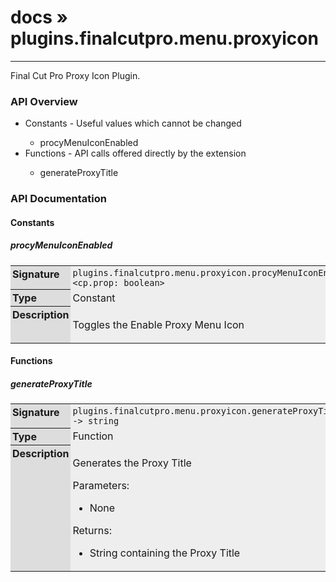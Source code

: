 # [docs](index.md) » plugins.finalcutpro.menu.proxyicon
---

Final Cut Pro Proxy Icon Plugin.

<style type="text/css">
	a { text-decoration: none; }
	a:hover { text-decoration: underline; }
	th { background-color: #DDDDDD; vertical-align: top; padding: 3px; }
	td { width: 100%; background-color: #EEEEEE; vertical-align: top; padding: 3px; }
	table { width: 100% ; border: 1px solid #0; text-align: left; }
	section > table table td { width: 0; }
</style>
<link rel="stylesheet" href="../../css/docs.css" type="text/css" media="screen" />
<h3>API Overview</h3>
<ul>
<li>Constants - Useful values which cannot be changed</li>
  <ul>
	<li><a href="#procyMenuIconEnabled">procyMenuIconEnabled</a></li>
  </ul>
<li>Functions - API calls offered directly by the extension</li>
  <ul>
	<li><a href="#generateProxyTitle">generateProxyTitle</a></li>
  </ul>
</ul>
<h3>API Documentation</h3>
<h4 class="documentation-section">Constants</h4>
  <section id="procyMenuIconEnabled">
	<h5><a href="#procyMenuIconEnabled">procyMenuIconEnabled</a></h5>
	<table>
	  <tr>
		<th>Signature</th>
		<td><code>plugins.finalcutpro.menu.proxyicon.procyMenuIconEnabled &lt;cp.prop: boolean&gt;</code></td>
	  </tr>
	  <tr>
		<th>Type</th>
		<td>Constant</td>
	  </tr>
	  <tr>
		<th>Description</th>
		<td><p>Toggles the Enable Proxy Menu Icon</p>
</td>
	  </tr>
	</table>
  </section>
<h4 class="documentation-section">Functions</h4>
  <section id="generateProxyTitle">
	<h5><a href="#generateProxyTitle">generateProxyTitle</a></h5>
	<table>
	  <tr>
		<th>Signature</th>
		<td><code>plugins.finalcutpro.menu.proxyicon.generateProxyTitle() -&gt; string</code></td>
	  </tr>
	  <tr>
		<th>Type</th>
		<td>Function</td>
	  </tr>
	  <tr>
		<th>Description</th>
		<td><p>Generates the Proxy Title</p>
<p>Parameters:</p>
<ul>
<li>None</li>
</ul>
<p>Returns:</p>
<ul>
<li>String containing the Proxy Title</li>
</ul>
</td>
	  </tr>
	</table>
  </section>
